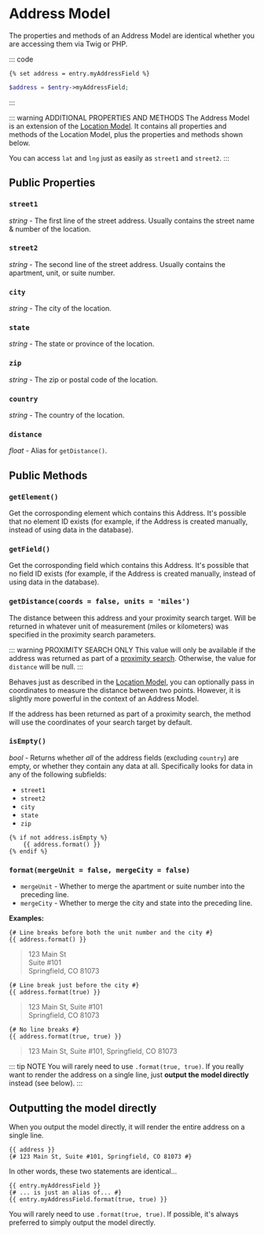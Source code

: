 # Address Model

The properties and methods of an Address Model are identical whether you are accessing them via Twig or PHP.

::: code
```twig
{% set address = entry.myAddressField %}
```
```php
$address = $entry->myAddressField;
```
:::

::: warning ADDITIONAL PROPERTIES AND METHODS
The Address Model is an extension of the [Location Model](/models/location-model/). It contains all properties and methods of the Location Model, plus the properties and methods shown below.

You can access `lat` and `lng` just as easily as `street1` and `street2`.
:::

## Public Properties

### `street1`

_string_ - The first line of the street address. Usually contains the street name & number of the location.

### `street2`

_string_ - The second line of the street address. Usually contains the apartment, unit, or suite number.

### `city`

_string_ - The city of the location.

### `state`

_string_ - The state or province of the location.

### `zip`

_string_ - The zip or postal code of the location.

### `country`

_string_ - The country of the location.

### `distance`

_float_ - Alias for `getDistance()`.

## Public Methods

### `getElement()`

Get the corrosponding element which contains this Address. It's possible that no element ID exists (for example, if the Address is created manually, instead of using data in the database).

### `getField()`

Get the corrosponding field which contains this Address. It's possible that no field ID exists (for example, if the Address is created manually, instead of using data in the database).

### `getDistance(coords = false, units = 'miles')`

The distance between this address and your proximity search target. Will be returned in whatever unit of measurement (miles or kilometers) was specified in the proximity search parameters.

::: warning PROXIMITY SEARCH ONLY
This value will only be available if the address was returned as part of a [proximity search](/proximity-search/). Otherwise, the value for `distance` will be null.
:::

Behaves just as described in the [Location Model](/models/location-model/#getdistance-coords-units-mi), you can optionally pass in coordinates to measure the distance between two points. However, it is slightly more powerful in the context of an Address Model.

If the address has been returned as part of a proximity search, the method will use the coordinates of your search target by default.

### `isEmpty()`

_bool_ - Returns whether _all_ of the address fields (excluding `country`) are empty, or whether they contain any data at all. Specifically looks for data in any of the following subfields:

 - `street1`
 - `street2`
 - `city`
 - `state`
 - `zip`

```twig
{% if not address.isEmpty %}
    {{ address.format() }}
{% endif %}
```

### `format(mergeUnit = false, mergeCity = false)`

- `mergeUnit` - Whether to merge the apartment or suite number into the preceding line.
- `mergeCity` - Whether to merge the city and state into the preceding line.

**Examples:**

```twig
{# Line breaks before both the unit number and the city #}
{{ address.format() }}
```

>123 Main St<br>
>Suite #101<br>
>Springfield, CO 81073

```twig
{# Line break just before the city #}
{{ address.format(true) }}
```

>123 Main St, Suite #101<br>
>Springfield, CO 81073

```twig
{# No line breaks #}
{{ address.format(true, true) }}
```

>123 Main St, Suite #101, Springfield, CO 81073

::: tip NOTE
You will rarely need to use `.format(true, true)`. If you really want to render the address on a single line, just **output the model directly** instead (see below).
:::

## Outputting the model directly

When you output the model directly, it will render the entire address on a single line.

```twig
{{ address }}
{# 123 Main St, Suite #101, Springfield, CO 81073 #}
```

In other words, these two statements are identical...

```twig
{{ entry.myAddressField }}
{# ... is just an alias of... #}
{{ entry.myAddressField.format(true, true) }}
```

You will rarely need to use `.format(true, true)`. If possible, it's always preferred to simply output the model directly.
